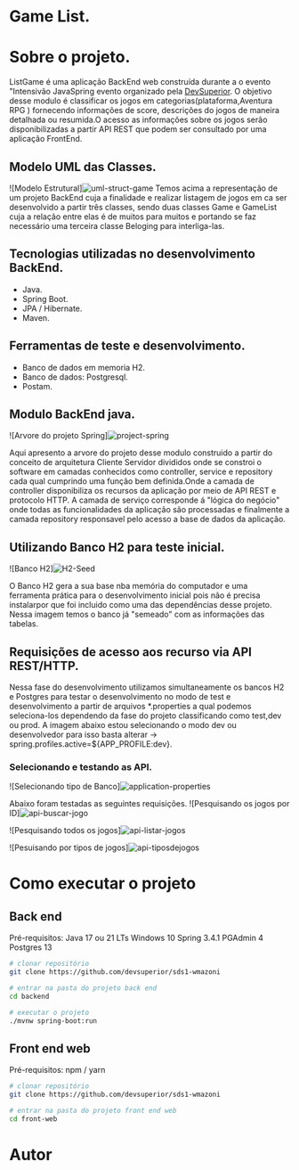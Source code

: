# Game List.

# Sobre o projeto.

ListGame é uma aplicação BackEnd web  construída durante a o evento "Intensivão JavaSpring evento organizado pela [DevSuperior](https://devsuperior.com "Site da DevSuperior"). O objetivo desse modulo é classificar os jogos em categorias(plataforma,Aventura RPG ) fornecendo informações de score, descrições do jogos de maneira detalhada ou resumida.O acesso as informações sobre os jogos serão disponibilizadas a partir API REST que podem ser consultado por uma aplicação FrontEnd.

## Modelo UML das Classes.
![Modelo Estrutural]![uml-struct-game](https://github.com/user-attachments/assets/cfdd038c-ced0-4023-8782-eb95c530c5ac)
Temos acima a representação de um projeto BackEnd cuja a finalidade e realizar listagem de jogos em ca ser desenvolvido a partir três classes,  sendo duas classes Game e GameList cuja a relação entre elas é de muitos para muitos e portando se faz necessário uma terceira classe Beloging para interliga-las.  

## Tecnologias utilizadas no desenvolvimento BackEnd.
- Java.
- Spring Boot.
- JPA / Hibernate.
- Maven.

## Ferramentas de teste e desenvolvimento.
- Banco de dados em memoria H2.
- Banco de dados: Postgresql.
- Postam.

## Modulo BackEnd java.
![Arvore do projeto Spring]![project-spring](https://github.com/user-attachments/assets/896a7191-25ed-468b-b993-503b95930bfc)

Aqui apresento a arvore do projeto desse modulo construido a partir do conceito de arquitetura Cliente Servidor divididos onde se constroi o software em camadas conhecidos como controller, service e repository cada qual cumprindo uma função bem definida.Onde a camada de controller disponibiliza os recursos da aplicação por meio de API REST e protocolo HTTP.
A camada de serviço corresponde á "lógica do negócio" onde todas as funcionalidades da aplicação são processadas e finalmente a camada repository responsavel pelo acesso a base de dados da aplicação.

## Utilizando Banco H2 para teste inicial.
![Banco H2]![H2-Seed](https://github.com/user-attachments/assets/ecec0152-85c0-4f23-a238-c0b5a7c46ca7)

O Banco H2 gera a sua base nba memória do computador e uma ferramenta prática para o desenvolvimento inicial pois não é precisa instalarpor que foi incluido como uma das dependências desse projeto. Nessa imagem temos o banco já "semeado" com as informações das tabelas. 

## Requisições de acesso aos recurso via API REST/HTTP. 
Nessa fase do  desenvolvimento utilizamos simultaneamente os bancos H2 e  Postgres para testar o desenvolvimento no modo de test e desenvolvimento a partir de arquivos *.properties a qual podemos seleciona-los dependendo da fase do projeto classificando como test,dev ou prod. A imagem abaixo estou selecionando o modo dev ou desenvolvedor para isso basta alterar -> spring.profiles.active=${APP_PROFILE:dev}.

### Selecionando  e testando as API.

![Selecionando tipo de Banco]![application-properties](https://github.com/user-attachments/assets/d156a22d-2144-4e8d-9c72-700cbe3fcbf8)

Abaixo foram testadas as seguintes requisições.
![Pesquisando os jogos por ID]![api-buscar-jogo](https://github.com/user-attachments/assets/2ddf8c84-e1cc-4781-af5d-2de817399714)


![Pesquisando todos os jogos]![api-listar-jogos](https://github.com/user-attachments/assets/643ee796-e01e-46c1-ac4e-390082e2d247)


![Pesuisando por tipos de jogos]![api-tiposdejogos](https://github.com/user-attachments/assets/6adddcc8-29dc-43f5-806d-81b520521c92)


# Como executar o projeto

## Back end
Pré-requisitos: Java 17 ou 21 LTs
Windows 10
Spring 3.4.1
PGAdmin 4
Postgres 13



```bash
# clonar repositório
git clone https://github.com/devsuperior/sds1-wmazoni

# entrar na pasta do projeto back end
cd backend

# executar o projeto
./mvnw spring-boot:run
```

## Front end web
Pré-requisitos: npm / yarn

```bash
# clonar repositório
git clone https://github.com/devsuperior/sds1-wmazoni

# entrar na pasta do projeto front end web
cd front-web


```

# Autor
